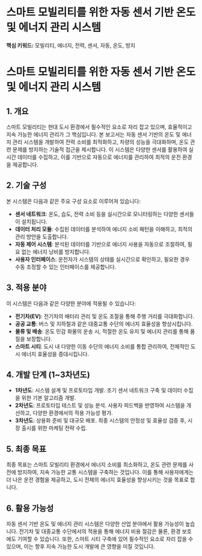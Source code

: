 # 스마트 모빌리티를 위한 자동 센서 기반 온도 및 에너지 관리 시스템
**핵심 키워드:** 모빌리티, 에너지, 전력, 센서, 자동, 온도, 방지

# 스마트 모빌리티를 위한 자동 센서 기반 온도 및 에너지 관리 시스템

## 1. 개요
스마트 모빌리티는 현대 도시 환경에서 필수적인 요소로 자리 잡고 있으며, 효율적이고 지속 가능한 에너지 관리가 그 핵심입니다. 본 보고서는 자동 센서 기반의 온도 및 에너지 관리 시스템을 개발하여 전력 소비를 최적화하고, 차량의 성능을 극대화하며, 온도 관련 문제를 방지하는 기술적 접근을 제시합니다. 이 시스템은 다양한 센서를 활용하여 실시간 데이터를 수집하고, 이를 기반으로 자동으로 에너지를 관리하여 최적의 운전 환경을 제공합니다.

## 2. 기술 구성
본 시스템은 다음과 같은 주요 구성 요소로 이루어져 있습니다:
- **센서 네트워크**: 온도, 습도, 전력 소비 등을 실시간으로 모니터링하는 다양한 센서들이 설치됩니다.
- **데이터 처리 모듈**: 수집된 데이터를 분석하여 에너지 소비 패턴을 이해하고, 최적의 관리 방안을 도출합니다.
- **자동 제어 시스템**: 분석된 데이터를 기반으로 에너지 사용을 자동으로 조절하여, 필요 없는 에너지 낭비를 방지합니다.
- **사용자 인터페이스**: 운전자가 시스템의 상태를 실시간으로 확인하고, 필요한 경우 수동 조정할 수 있는 인터페이스를 제공합니다.

## 3. 적용 분야
이 시스템은 다음과 같은 다양한 분야에 적용될 수 있습니다:
- **전기차(EV)**: 전기차의 배터리 관리 및 온도 조절을 통해 주행 거리를 극대화합니다.
- **공공 교통**: 버스 및 지하철과 같은 대중교통 수단의 에너지 효율성을 향상시킵니다.
- **물류 및 배송**: 온도 민감 화물의 운송 시, 적절한 온도 유지 및 에너지 관리를 통해 품질을 보장합니다.
- **스마트 시티**: 도시 내 다양한 이동 수단의 에너지 소비를 통합 관리하여, 전체적인 도시 에너지 효율성을 증대시킵니다.

## 4. 개발 단계 (1~3차년도)
- **1차년도**: 시스템 설계 및 프로토타입 개발. 초기 센서 네트워크 구축 및 데이터 수집을 위한 기본 알고리즘 개발.
- **2차년도**: 프로토타입 테스트 및 성능 분석. 사용자 피드백을 반영하여 시스템을 개선하고, 다양한 환경에서의 적용 가능성 평가.
- **3차년도**: 상용화 준비 및 대규모 배포. 최종 시스템의 안정성 및 효율성 검증 후, 시장 출시를 위한 마케팅 전략 수립.

## 5. 최종 목표
최종 목표는 스마트 모빌리티 환경에서 에너지 소비를 최소화하고, 온도 관련 문제를 사전에 방지하여, 지속 가능한 교통 시스템을 구축하는 것입니다. 이를 통해 사용자에게는 더 나은 운전 경험을 제공하고, 도시 전체의 에너지 효율성을 향상시키는 것을 목표로 합니다.

## 6. 활용 가능성
자동 센서 기반 온도 및 에너지 관리 시스템은 다양한 산업 분야에서 활용 가능성이 높습니다. 전기차 및 대중교통 수단에서의 적용을 통해 에너지 비용 절감은 물론, 환경 보호에도 기여할 수 있습니다. 또한, 스마트 시티 구축에 있어 필수적인 요소로 자리 잡을 수 있으며, 이는 향후 지속 가능한 도시 개발에 큰 영향을 미칠 것입니다.